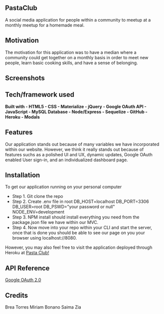 ## PastaClub
A social media application for people within a community to meetup at a monthly meetup for a homemade meal.

## Motivation
The motivation for this application was to have a median where a community could get together on a monthly basis in order to meet new people, learn basic cooking skills, and have a sense of belonging. 
 
## Screenshots


## Tech/framework used
<b>Built with
    - HTML5
    - CSS
    - Materialize
    - jQuery
    - Google OAuth API
    - JavaScript
    - MySQL Database
    - Node/Express
    - Sequelize
    - GitHub
    - Heroku
    - Modals
</b> 

## Features
Our application stands out because of many variables we have incorporated within our website. However, we think it really stands out because of features suchs as a polished UI and UX, dynamic updates, Google OAuth enabled User sign-in, and an individualized dashboard page.


## Installation
To get our application running on your personal computer
<ul>
<li>Step 1. Git clone the repo</li>
<li>Step 2. Create .env file in root
    DB_HOST=localhost
    DB_PORT=3306
    DB_USER=root
    DB_PSWD="your password or null"
    NODE_ENV=development
</li>
<li>Step 3. NPM install should install everything you need from the package.json file we have within our MVC.</li>
<li>Step 4. Now move into your repo within your CLI and start the server, once that is done you should be able to see our page on you your browser using localhost://8080.
</ul>

However, you may also feel free to visit the application deployed through Heroku at <a href="https://polar-inlet-79897.herokuapp.com/dashboard">Pasta Club!</a>

## API Reference

<a href="https://developers.google.com/identity/protocols/OAuth2">Google OAuth 2.0</a>


## Credits

Brea Torres
Miriam Bonano
Saima Zia  



